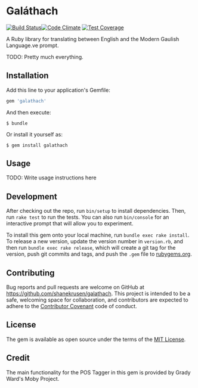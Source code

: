 # Gal&aacute;thach
[![Build Status](https://travis-ci.org/shanekrusen/galathach.svg?branch=master)](https://travis-ci.org/shanekrusen/galathach)[![Code Climate](https://codeclimate.com/github/shanekrusen/galathach/badges/gpa.svg)](https://codeclimate.com/github/shanekrusen/coligny) [![Test Coverage](https://codeclimate.com/github/shanekrusen/galathach/badges/coverage.svg)](https://codeclimate.com/github/shanekrusen/coligny/coverage)



A Ruby library for translating between English and the Modern Gaulish Language.ve prompt.

TODO: Pretty much everything.

## Installation

Add this line to your application's Gemfile:

```ruby
gem 'galathach'
```

And then execute:

    $ bundle

Or install it yourself as:

    $ gem install galathach

## Usage

TODO: Write usage instructions here

## Development

After checking out the repo, run `bin/setup` to install dependencies. Then, run `rake test` to run the tests. You can also run `bin/console` for an interactive prompt that will allow you to experiment.

To install this gem onto your local machine, run `bundle exec rake install`. To release a new version, update the version number in `version.rb`, and then run `bundle exec rake release`, which will create a git tag for the version, push git commits and tags, and push the `.gem` file to [rubygems.org](https://rubygems.org).

## Contributing

Bug reports and pull requests are welcome on GitHub at https://github.com/shanekrusen/galathach. This project is intended to be a safe, welcoming space for collaboration, and contributors are expected to adhere to the [Contributor Covenant](http://contributor-covenant.org) code of conduct.


## License

The gem is available as open source under the terms of the [MIT License](http://opensource.org/licenses/MIT).

## Credit

The main functionality for the POS Tagger in this gem is provided by Grady Ward's Moby Project. 

